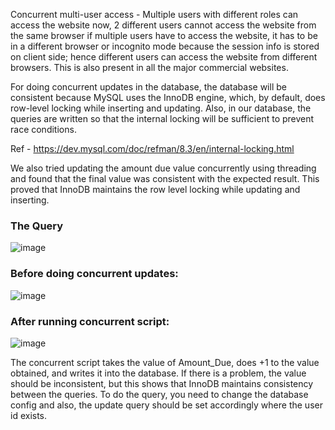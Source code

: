 Concurrent multi-user access - Multiple users with different roles can access the website
now, 2 different users cannot access the website from the same browser if multiple
users have to access the website, it has to be in a different browser or incognito mode because
the session info is stored on client side; hence different users can access the website from
different browsers. This is also present in all the major commercial websites.  

For doing concurrent updates in the database, the database will be consistent because
MySQL uses the InnoDB engine, which, by default, does row-level locking while inserting
and updating. Also, in our database, the queries are written so that the internal
locking will be sufficient to prevent race conditions.  

Ref - https://dev.mysql.com/doc/refman/8.3/en/internal-locking.html  

We also tried updating the amount due value concurrently using threading and found that the
final value was consistent with the expected result. This proved that InnoDB
maintains the row level locking while updating and inserting.  

### The Query
![image](https://github.com/kaushal-003/LabManagementWebApp/assets/114944809/725937e8-a1cb-4fe4-b8b5-3e238dae6319)  

### Before doing concurrent updates:
![image](https://github.com/kaushal-003/LabManagementWebApp/assets/114944809/d42e0c6e-e603-4578-8e1b-aeb6adabfe47)  

### After running concurrent script:
![image](https://github.com/kaushal-003/LabManagementWebApp/assets/114944809/725b5c1f-fea9-41ba-9189-86bf93ba9994)

The concurrent script takes the value of Amount_Due, does +1 to the value obtained, and
writes it into the database. If there is a problem, the value should be inconsistent, but this shows that InnoDB maintains consistency between the queries.
To do the query, you need to change the database config and also, the update query should
be set accordingly where the user id exists.





